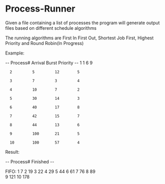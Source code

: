 # Process-Runner

Given a file containing a list of processes the program will generate output files based on different schedule algorithms

The running algorithms are First In First Out, Shortest Job First, Highest Priority and Round Robin(In Progress)

Example:

-- Process#   Arrival   Burst   Priority --
      1         1         6         9
      
      2         5         12        5
      
      3         7         3         4
      
      4         10        7         2
      
      5         30        14        3
      
      6         40        17        8
      
      7         42        15        7
      
      8         44        13        6
      
      9         100       21        5
      
      10        100       57        4
      
  
Result:

-- Process#  Finished --

FIFO:
      1         7
      2         19
      3         22
      4         29
      5         44
      6         61
      7         76
      8         89    
      9         121
      10        178
